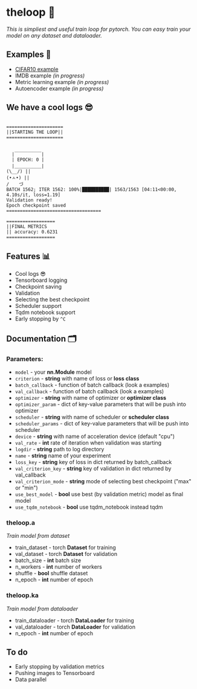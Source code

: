 # theloop 🔄
*This is simpliest and useful train loop for pytorch. You can easy train your model on any dataset and dataloader.*


## Examples 🔬
* [CIFAR10 example](https://github.com/alxmamaev/theloop/blob/master/examples/cifar10.ipynb)
* IMDB example *(in progress)*
* Metric learning example *(in progress)*
* Autoencoder example *(in progress)*

## We have a cool logs 😎
```

=====================
||STARTING THE LOOP||
=====================


  |￣￣￣￣￣￣|
  | EPOCH: 0 |
  |＿＿＿＿＿＿|
(\__/) || 
(•ㅅ•) || 
/ 　 づ
BATCH 1562; ITER 1562: 100%|██████████| 1563/1563 [04:11<00:00,  4.10s/it, loss=1.19]
Validation ready!
Epoch checkpoint saved
===================================

==================
||FINAL METRICS
|| accuracy: 0.6231
==================
```

## Features 📊
* Cool logs 😎
* Tensorboard logging
* Checkpoint saving
* Validation
* Selecting the best checkpoint
* Scheduler support
* Tqdm notebook support
* Early stopping by `^C`


## Documentation 🗂
### Parameters: 
* `model` - your **nn.Module** model
* `criterion` - **string** with name of loss or **loss class**
* `batch_callback` - function of batch callback (look a examples)
* `val_callback` - function of batch callback (look a examples)
* `optimizer` - **string** with name of optimizer or **optimizer class**
* `optimizer_param` - dict of key-value parameters that will be push into optimizer
* `scheduler` - **string** with name of scheduler or **scheduler class**
* `scheduler_params` - dict of key-value parameters that will be push into scheduler
* `device` - **string** with name of acceleration device (default "cpu")
* `val_rate` - **int** rate of iteration when validation was starting
* `logdir` - **string** path to log directory
* `name` - **string** name of your experiment
* `loss_key` - **string** key of loss in dict returned by batch_callback 
* `val_criterion_key` - **string** key of validation in dict returned by val_callback 
* `val_criterion_mode` - **string** mode of selecting best checkpoint ("max" or "min")
* `use_best_model` - **bool** use best (by validation metric) model as final model 
* `use_tqdm_notebook` - **bool** use tqdm_notebook instead tqdm 

### theloop.a
*Train model from dataset*

* train_dataset - torch **Dataset** for training
* val_dataset - torch **Dataset** for validation
* batch_size - **int** batch size
* n_workers  - **int** number of workers
* shuffle - **bool** shuffle dataset
* n_epoch - **int** number of epoch

### theloop.ka
*Train model from dataloader*

* train_dataloader - torch **DataLoader** for training
* val_dataloader - torch **DataLoader** for validation
* n_epoch - **int** number of epoch

## To do
* Early stopping by validation metrics
* Pushing images to Tensorboard
* Data parallel
